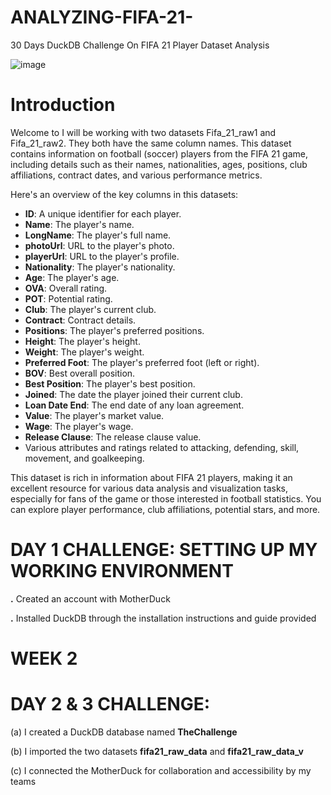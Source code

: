 # ANALYZING-FIFA-21-
30 Days DuckDB Challenge On FIFA 21 Player Dataset Analysis

![image](https://github.com/Chichi126/ANALYZING-FIFA-21-/assets/140970592/e962fa62-681e-463b-805c-457b199a6f6a)

# Introduction
Welcome to 
I will be working with two datasets Fifa_21_raw1 and Fifa_21_raw2. They both have the same column names. This dataset contains information on football (soccer) players from the FIFA 21 game, including details such as their names, nationalities, ages, positions, club affiliations, contract dates, and various performance metrics.

Here's an overview of the key columns in this datasets:

- **ID**: A unique identifier for each player.
- **Name**: The player's name.
- **LongName**: The player's full name.
- **photoUrl**: URL to the player's photo.
- **playerUrl**: URL to the player's profile.
- **Nationality**: The player's nationality.
- **Age**: The player's age.
- **OVA**: Overall rating.
- **POT**: Potential rating.
- **Club**: The player's current club.
- **Contract**: Contract details.
- **Positions**: The player's preferred positions.
- **Height**: The player's height.
- **Weight**: The player's weight.
- **Preferred Foot**: The player's preferred foot (left or right).
- **BOV**: Best overall position.
- **Best Position**: The player's best position.
- **Joined**: The date the player joined their current club.
- **Loan Date End**: The end date of any loan agreement.
- **Value**: The player's market value.
- **Wage**: The player's wage.
- **Release Clause**: The release clause value.
- Various attributes and ratings related to attacking, defending, skill, movement, and goalkeeping.

This dataset is rich in information about FIFA 21 players, making it an excellent resource for various data analysis and visualization tasks, especially for fans of the game or those interested in football statistics. You can explore player performance, club affiliations, potential stars, and more.


# DAY 1 CHALLENGE: SETTING UP MY WORKING ENVIRONMENT

**.** Created an account with MotherDuck

**.** Installed DuckDB through the installation instructions and guide provided



# WEEK 2 

# DAY 2 & 3 CHALLENGE: 

(a) I created a  DuckDB database named **TheChallenge**

(b) I imported the two datasets **fifa21_raw_data** and **fifa21_raw_data_v**

(c) I connected the MotherDuck for collaboration and accessibility by my teams








